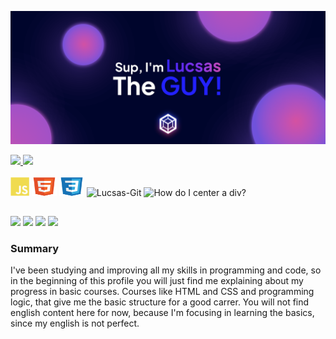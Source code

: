 ![Sup, I’m Lucsas](Images/Lucsas%20GitHub%20Banner.png)

<div>
  <a href="https://github.com/lucsasl/github-readme-stats">
  <img height="165em" float="center" src="https://github-readme-stats.vercel.app/api?username=lucsasl&show_icons=true&bg_color=121326&title_color=8652ce&text_color=38bcad&icon_color=3d52fa&border_color=8652ce&include_all_commits=true&count-private=true">
  <img height="165em" float="center" src="https://github-readme-stats.vercel.app/api/top-langs/?username=lucsasl&layout=compact&bg_color=121326&title_color=8652ce&text_color=38bcad&border_color=8652ce">
</div><br>

<div style="display: inline-block">
  <img float="center" alt="Lucsas-JS" height="30" width="30" src="https://raw.githubusercontent.com/devicons/devicon/master/icons/javascript/javascript-plain.svg">
  <img float="center" alt="Lucsas-HTML" height="30" width="40" src="https://raw.githubusercontent.com/devicons/devicon/master/icons/html5/html5-original.svg">
  <img float="center" alt="Lucsas-CSS" height="30" width="40" src="https://raw.githubusercontent.com/devicons/devicon/master/icons/css3/css3-original.svg">
  <img float="center" alt="Lucsas-Git" height="30" width="30" src="https://cdn.jsdelivr.net/gh/devicons/devicon/icons/git/git-original.svg">
  <img float="right" alt="How do I center a div?" height="100" width="100" src="https://cdn.discordapp.com/attachments/714987717791973488/1125444405210394694/72gi.gif">
</div>

  ##

<div>
  <a href="https://www.instagram.com/lucsas.l/" target="_blank" rel="external"><img src="https://img.shields.io/badge/-Instagram-%23E4405F?style=for-the-badge&logo=instagram&logoColor=white" target="_blank"></a>
  <a href="https://discord.com/channels/@me" target="_blank" rel="external"><img src="https://img.shields.io/badge/Discord-7289DA?style=for-the-badge&logo=discord&logoColor=white" target="_blank"></a>
  <a href="mailto:lucsas.lira@gmail.com" target="_blank" rel="external"><img src="https://img.shields.io/badge/-Gmail-%23333?style=for-the-badge&logo=gmail&logoColor=white" target="_blank"></a>
  <a href="https://www.linkedin.com/in/lucsas/" target="_blank" rel="external"><img src="https://img.shields.io/badge/-LinkedIn-%230077B5?style=for-the-badge&logo=linkedin&logoColor=white" target="_blank"></a>
</div>

### Summary

  I've been studying and improving all my skills in programming and code, so in the beginning of this profile you will just find me explaining about my progress in basic courses. Courses like HTML and CSS and programming logic, that give me the basic structure for a good carrer. You will not find english content here for now, because I'm focusing in learning the basics, since my english is not perfect.